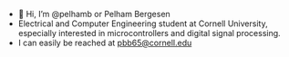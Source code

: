 - 👋 Hi, I’m @pelhamb or Pelham Bergesen
- Electrical and Computer Engineering student at Cornell University, especially interested in microcontrollers and digital signal processing.
- I can easily be reached at pbb65@cornell.edu

<!---
pelhamb/pelhamb is a ✨ special ✨ repository because its `README.md` (this file) appears on your GitHub profile.
You can click the Preview link to take a look at your changes.
--->
